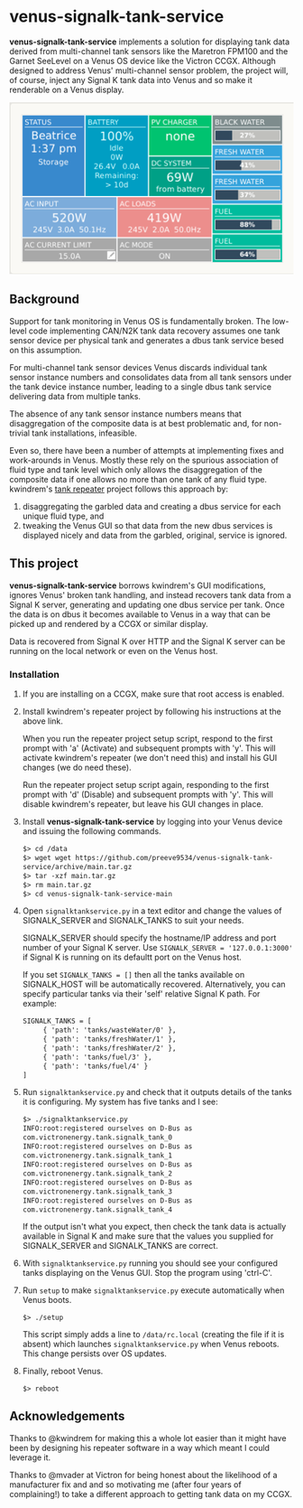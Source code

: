 # venus-signalk-tank-service

__venus-signalk-tank-service__ implements a solution for displaying
tank data derived from multi-channel tank sensors like the Maretron
FPM100 and the Garnet SeeLevel on a Venus OS device like the Victron
CCGX.
Although designed to address Venus' multi-channel sensor problem, the
project will, of course, inject any Signal K tank data into Venus
and so make it renderable on a Venus display.

![CCGX tank display](venus.png)

## Background

Support for tank monitoring in Venus OS is fundamentally broken.
The low-level code implementing CAN/N2K tank data recovery assumes
one tank sensor device per physical tank and generates a dbus
tank service besed on this assumption.

For multi-channel tank sensor devices Venus discards individual
tank sensor instance numbers and consolidates data from all tank
sensors under the tank device instance number, leading to a single
dbus tank service delivering data from multiple tanks.

The absence of any tank sensor instance numbers means that
disaggregation of the composite data is at best problematic and, for
non-trivial tank installations, infeasible.

Even so, there have been a number of attempts at implementing fixes
and work-arounds in Venus.
Mostly these rely on the spurious association of fluid type and tank
level which only allows the disaggregation of the composite data if
one allows no more than one tank of any fluid type.
kwindrem's
[tank repeater](https://github.com/kwindrem/SeeLevel-N2K-Victron-VenusOS)
project follows this approach by:

1. disaggregating the garbled data and creating a dbus service for
   each unique fluid type, and
2. tweaking the Venus GUI so that data from the new dbus services is
   displayed nicely and data from the garbled, original, service is
   ignored.

## This project

__venus-signalk-tank-service__ borrows kwindrem's GUI modifications,
ignores Venus' broken tank handling, and instead recovers tank data
from a Signal K server, generating and updating one dbus service per
tank.
Once the data is on dbus it becomes available to Venus in a way that
can be picked up and rendered by a CCGX or similar display.

Data is recovered from Signal K over HTTP and the Signal K server can
be running on the local network or even on the Venus host.

### Installation

1. If you are installing on a CCGX, make sure that root access is
   enabled.
   
2. Install kwindrem's repeater project by following his instructions
   at the above link.
   
   When you run the repeater project setup script, respond to the
   first prompt with 'a' (Activate) and subsequent prompts with 'y'.
   This will activate kwindrem's repeater (we don't need this) and
   install his GUI changes (we do need these).
   
   Run the repeater project setup script again, responding to the
   first prompt with 'd' (Disable) and subsequent prompts with 'y'.
   This will disable kwindrem's repeater, but leave his GUI changes
   in place.
   
3. Install __venus-signalk-tank-service__ by logging into your Venus
   device and issuing the following commands.
   ```
   $> cd /data
   $> wget wget https://github.com/preeve9534/venus-signalk-tank-service/archive/main.tar.gz
   $> tar -xzf main.tar.gz
   $> rm main.tar.gz
   $> cd venus-signalk-tank-service-main
   ```

4. Open ```signalktankservice.py``` in a text editor and change the
   values of SIGNALK_SERVER and SIGNALK_TANKS to suit your needs.

   SIGNALK_SERVER should specify the hostname/IP address and port
   number of your Signal K server.
   Use ```SIGNALK_SERVER = '127.0.0.1:3000'``` if Signal K is
   running on its defaultt port on the Venus host.
   
   If you set ```SIGNALK_TANKS = []``` then all the tanks available
   on SIGNALK_HOST will be automatically recovered.
   Alternatively, you can specify particular tanks via their 'self'
   relative Signal K path.
   For example:
   ```
   SIGNALK_TANKS = [
        { 'path': 'tanks/wasteWater/0' },
        { 'path': 'tanks/freshWater/1' },
        { 'path': 'tanks/freshWater/2' },
        { 'path': 'tanks/fuel/3' },
        { 'path': 'tanks/fuel/4' }
   ]
   ```

5. Run ```signalktankservice.py``` and check that it outputs details of
   the tanks it is configuring. My system has five tanks and I see:
   ```
   $> ./signalktankservice.py 
   INFO:root:registered ourselves on D-Bus as com.victronenergy.tank.signalk_tank_0
   INFO:root:registered ourselves on D-Bus as com.victronenergy.tank.signalk_tank_1
   INFO:root:registered ourselves on D-Bus as com.victronenergy.tank.signalk_tank_2
   INFO:root:registered ourselves on D-Bus as com.victronenergy.tank.signalk_tank_3
   INFO:root:registered ourselves on D-Bus as com.victronenergy.tank.signalk_tank_4
   ```
   If the output isn't what you expect, then check the tank data
   is actually available in Signal K and make sure that the values
   you supplied for SIGNALK_SERVER and SIGNALK_TANKS are correct.

6. With ```signalktankservice.py``` running you should see your
   configured tanks displaying on the Venus GUI.
   Stop the program using 'ctrl-C'.

7. Run ```setup``` to make ```signalktankservice.py``` execute
   automatically when Venus boots.
   ```
   $> ./setup
   ```
   This script simply adds a line to ```/data/rc.local``` (creating the file if it
   is absent) which launches ```signalktankservice.py``` when Venus reboots.
   This change persists over OS updates.
   
8. Finally, reboot Venus.
   ```
   $> reboot
   ```

## Acknowledgements

Thanks to @kwindrem for making this a whole lot easier than it might have
been by designing his repeater software in a way which meant I could
leverage it.

Thanks to @mvader at Victron for being honest about the likelihood of a
manufacturer fix and and so motivating me (after four years of complaining!)
to take a different approach to getting tank data on my CCGX.
